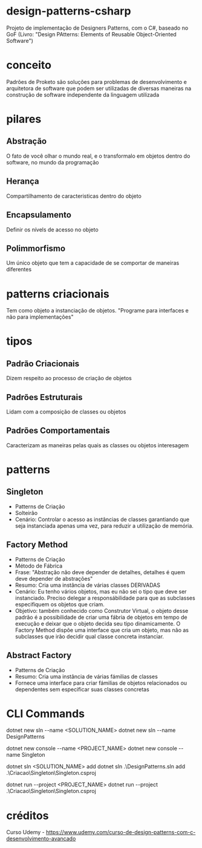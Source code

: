 # design-patterns-csharp
Projeto de implementação de Designers Patterns, com o C#, baseado no GoF (Livro: "Design PAtterns: Elements of Reusable Object-Oriented Software")

# conceito
Padrões de Proketo são soluções para problemas de desenvolvimento e arquitetora de software que podem ser utilizadas de diversas maneiras na construção de software independente da linguagem utilizada

# pilares
## Abstração
  O fato de você olhar o mundo real, e o transformalo em objetos dentro do software, no mundo da programação
## Herança
  Compartilhamento de caracteristicas dentro do objeto
## Encapsulamento
  Definir os nívels de acesso no objeto
## Polimmorfismo
  Um único objeto que tem a capacidade de se comportar de maneiras diferentes

# patterns criacionais
Tem como objeto a instanciação de objetos. "Programe para interfaces e não para implementações"

# tipos
## Padrão Criacionais
Dizem respeito ao processo de criação de objetos
## Padrões Estruturais
Lidam com a composição de classes ou objetos
## Padrões Comportamentais
Caracterizam as maneiras pelas quais as classes ou objetos interesagem 

# patterns
## Singleton
 - Patterns de Criação
 - Solteirão
 - Cenário: Controlar o acesso as instâncias de classes garantiando que seja instanciada apenas uma vez, para reduzir a utilização de memória.

 ## Factory Method
  - Patterns de Criação 
  - Método de Fábrica
  - Frase: "Abstração não deve depender de detalhes, detalhes é quem deve depender de abstrações"
  - Resumo: Cria uma instância de várias classes DERIVADAS
  - Cenário: Eu tenho vários objetos, mas eu não sei o tipo que deve ser instanciado. Preciso delegar a responsábilidade para que as subclasses especifiquem os objetos que criam.
  - Objetivo: também conhecido como Construtor Virtual, o objeto desse padrão é a possibilidade de criar uma fábria de objetos em tempo de execução e deixar que o objeto decida seu tipo dinamicamente. O Factory Method dispõe uma interface que cria um objeto, mas não as subclasses que irão decidir qual classe concreta instanciar.

## Abstract Factory
 - Patterns de Criação
 - Resumo: Cria uma instância de várias fámilias de classes 
 - Fornece uma interface para criar fámilias de objetos relacionados ou dependentes sem especificar suas classes concretas



# CLI Commands
dotnet new sln --name <SOLUTION_NAME>
dotnet new sln --name DesignPatterns

dotnet new console --name <PROJECT_NAME>
dotnet new console --name Singleton

dotnet sln <SOLUTION_NAME> add <PROJECT>
dotnet sln .\DesignPatterns.sln add .\Criacao\Singleton\Singleton.csproj

dotnet run --project <PROJECT_NAME>
dotnet run --project .\Criacao\Singleton\Singleton.csproj

# créditos
Curso Udemy - https://www.udemy.com/curso-de-design-patterns-com-c-desenvolvimento-avancado
